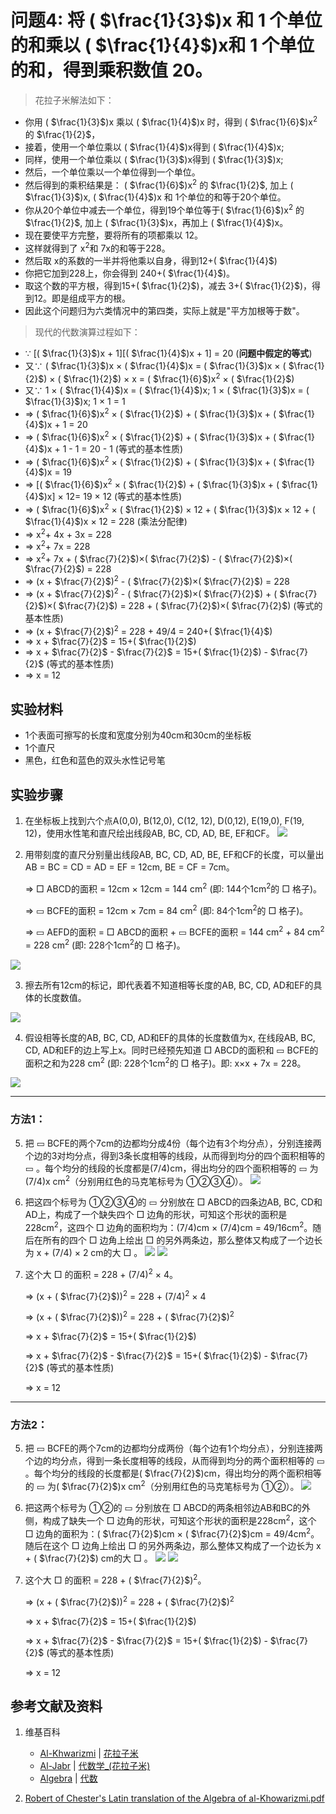 # 问题4: 将 ( $\frac{1}{3}$)x 和 1 个单位的和乘以 ( $\frac{1}{4}$)x和 1 个单位的和，得到乘积数值 20。  

> 花拉子米解法如下：
>  
- 你用 ( $\frac{1}{3}$)x 乘以 ( $\frac{1}{4}$)x 时，得到 ( $\frac{1}{6}$)x<sup>2</sup> 的  $\frac{1}{2}$，
- 接着，使用一个单位乘以 ( $\frac{1}{4}$)x得到 ( $\frac{1}{4}$)x;
- 同样，使用一个单位乘以 ( $\frac{1}{3}$)x得到 ( $\frac{1}{3}$)x;
- 然后，一个单位乘以一个单位得到一个单位。
- 然后得到的乘积结果是： ( $\frac{1}{6}$)x<sup>2</sup> 的  $\frac{1}{2}$, 加上 ( $\frac{1}{3}$)x,  ( $\frac{1}{4}$)x 和 1个单位的和等于20个单位。
- 你从20个单位中减去一个单位，得到19个单位等于( $\frac{1}{6}$)x<sup>2</sup> 的  $\frac{1}{2}$, 加上 ( $\frac{1}{3}$)x，再加上 ( $\frac{1}{4}$)x。
- 现在要使平方完整，要将所有的项都乘以 12。
- 这样就得到了 x<sup>2</sup>和 7x的和等于228。
- 然后取 x的系数的一半并将他乘以自身，得到12+( $\frac{1}{4}$)
- 你把它加到228上，你会得到 240+( $\frac{1}{4}$)。
- 取这个数的平方根，得到15+( $\frac{1}{2}$)，减去 3+( $\frac{1}{2}$)，得到12。即是组成平方的根。
- 因此这个问题归为六类情况中的第四类，实际上就是"平方加根等于数"。

> 现代的代数演算过程如下：
>  
- ∵  [( $\frac{1}{3}$)x + 1][( $\frac{1}{4}$)x + 1] = 20	(**问题中假定的等式**)
- 又∵  ( $\frac{1}{3}$)x × ( $\frac{1}{4}$)x = ( $\frac{1}{3}$)x × ( $\frac{1}{2}$) × ( $\frac{1}{2}$) × x = ( $\frac{1}{6}$)x<sup>2</sup> × ( $\frac{1}{2}$)
- 又∵ 1 × ( $\frac{1}{4}$)x = ( $\frac{1}{4}$)x; 1 × ( $\frac{1}{3}$)x = ( $\frac{1}{3}$)x; 1 × 1 = 1
- => ( $\frac{1}{6}$)x<sup>2</sup> × ( $\frac{1}{2}$) + ( $\frac{1}{3}$)x + ( $\frac{1}{4}$)x + 1 = 20
- => ( $\frac{1}{6}$)x<sup>2</sup> × ( $\frac{1}{2}$) + ( $\frac{1}{3}$)x + ( $\frac{1}{4}$)x + 1 - 1 = 20 - 1   (等式的基本性质)
- => ( $\frac{1}{6}$)x<sup>2</sup> × ( $\frac{1}{2}$) + ( $\frac{1}{3}$)x + ( $\frac{1}{4}$)x = 19
- => [( $\frac{1}{6}$)x<sup>2</sup> × ( $\frac{1}{2}$) + ( $\frac{1}{3}$)x + ( $\frac{1}{4}$)x] × 12= 19 × 12   (等式的基本性质) 
- => ( $\frac{1}{6}$)x<sup>2</sup> × ( $\frac{1}{2}$) × 12 + ( $\frac{1}{3}$)x × 12 +  ( $\frac{1}{4}$)x  × 12 = 228    (乘法分配律)
- => x<sup>2</sup>+ 4x + 3x = 228
- => x<sup>2</sup>+ 7x = 228
- => x<sup>2</sup>+ 7x +  ( $\frac{7}{2}$)×( $\frac{7}{2}$) -  ( $\frac{7}{2}$)×( $\frac{7}{2}$) = 228
- => (x +  $\frac{7}{2}$)<sup>2</sup> -  ( $\frac{7}{2}$)×( $\frac{7}{2}$) = 228
- => (x +  $\frac{7}{2}$)<sup>2</sup> -  ( $\frac{7}{2}$)×( $\frac{7}{2}$) + ( $\frac{7}{2}$)×( $\frac{7}{2}$) = 228 + ( $\frac{7}{2}$)×( $\frac{7}{2}$)  (等式的基本性质) 
- => (x +  $\frac{7}{2}$)<sup>2</sup> = 228 + 49/4 = 240+( $\frac{1}{4}$)
- => x +  $\frac{7}{2}$ = 15+( $\frac{1}{2}$)
- => x +  $\frac{7}{2}$ -  $\frac{7}{2}$ = 15+( $\frac{1}{2}$) -  $\frac{7}{2}$   (等式的基本性质) 
- => x = 12

## 实验材料

- 1个表面可擦写的长度和宽度分别为40cm和30cm的坐标板
- 1个直尺
- 黑色，红色和蓝色的双头水性记号笔

## 实验步骤

1. 在坐标板上找到六个点A(0,0), B(12,0), C(12, 12), D(0,12), E(19,0), F(19, 12)，使用水性笔和直尺绘出线段AB, BC, CD, AD, BE, EF和CF。 
![](/images/函数和极限/花拉子米的《代数学》中典型的推演实验/问题4/1a1.jpg)

2. 用带刻度的直尺分别量出线段AB, BC, CD, AD, BE, EF和CF的长度，可以量出AB = BC = CD = AD = EF = 12cm, BE = CF = 7cm。

	=> □ ABCD的面积 = 12cm × 12cm = 144 cm<sup>2</sup> (即: 144个1cm<sup>2</sup>的 □ 格子)。 

	=> ▭ BCFE的面积 = 12cm × 7cm = 84 cm<sup>2</sup> (即: 84个1cm<sup>2</sup>的 □ 格子)。 

	=> ▭ AEFD的面积 = □ ABCD的面积 + ▭ BCFE的面积 = 144 cm<sup>2</sup> + 84 cm<sup>2</sup> = 228 cm<sup>2</sup> (即: 228个1cm<sup>2</sup>的 □ 格子)。
 
![](/images/函数和极限/花拉子米的《代数学》中典型的推演实验/问题4/1a2.jpg) 

3. 擦去所有12cm的标记，即代表着不知道相等长度的AB, BC, CD, AD和EF的具体的长度数值。

![](/images/函数和极限/花拉子米的《代数学》中典型的推演实验/问题4/1a3.jpg)

4. 假设相等长度的AB, BC, CD, AD和EF的具体的长度数值为x, 在线段AB, BC, CD, AD和EF的边上写上x。同时已经预先知道 □ ABCD的面积和 ▭ BCFE的面积之和为228 cm<sup>2</sup> (即: 228个1cm<sup>2</sup>的 □ 格子)。即: x×x + 7x = 228。 

![](/images/函数和极限/花拉子米的《代数学》中典型的推演实验/问题4/1a4.jpg)

-----------------------------
### 方法1：

5. 把 ▭ BCFE的两个7cm的边都均分成4份（每个边有3个均分点），分别连接两个边的3对均分点，得到3条长度相等的线段，从而得到均分的四个面积相等的 ▭ 。每个均分的线段的长度都是(7/4)cm，得出均分的四个面积相等的 ▭ 为(7/4)x cm<sup>2</sup>（分别用红色的马克笔标号为 ①②③④）。
![](/images/函数和极限/花拉子米的《代数学》中典型的推演实验/问题4/1a5.jpg)

6. 把这四个标号为 ①②③④的 ▭ 分别放在 □ ABCD的四条边AB, BC, CD和AD上，构成了一个缺失四个 □ 边角的形状，可知这个形状的面积是228cm<sup>2</sup>，这四个 □ 边角的面积均为：(7/4)cm × (7/4)cm = 49/16cm<sup>2</sup>。随后在所有的四个 □ 边角上绘出 □ 的另外两条边，那么整体又构成了一个边长为 x + (7/4) × 2 cm的大 □ 。
![](/images/函数和极限/花拉子米的《代数学》中典型的推演实验/问题4/1a6_1.jpg)
![](/images/函数和极限/花拉子米的《代数学》中典型的推演实验/问题4/1a6_2.jpg)

7. 这个大 □ 的面积 = 228 +  (7/4)<sup>2</sup> × 4。

	=> (x + ( $\frac{7}{2}$))<sup>2</sup> = 228 +  (7/4)<sup>2</sup> × 4

	=> (x + ( $\frac{7}{2}$))<sup>2</sup> = 228 +  ( $\frac{7}{2}$)<sup>2</sup>
	
	=> x +  $\frac{7}{2}$ = 15+( $\frac{1}{2}$)

	=> x +  $\frac{7}{2}$ -  $\frac{7}{2}$ = 15+( $\frac{1}{2}$) -  $\frac{7}{2}$   (等式的基本性质) 
	
	=> x = 12

-----------------------------
### 方法2：

5. 把 ▭ BCFE的两个7cm的边都均分成两份（每个边有1个均分点），分别连接两个边的均分点，得到一条长度相等的线段，从而得到均分的两个面积相等的 ▭ 。每个均分的线段的长度都是( $\frac{7}{2}$)cm，得出均分的两个面积相等的 ▭ 为( $\frac{7}{2}$)x cm<sup>2</sup>（分别用红色的马克笔标号为 ①②）。
![](/images/函数和极限/花拉子米的《代数学》中典型的推演实验/问题4/1a8.jpg)

6. 把这两个标号为 ①②的 ▭ 分别放在 □ ABCD的两条相邻边AB和BC的外侧，构成了缺失一个 □ 边角的形状，可知这个形状的面积是228cm<sup>2</sup>，这个 □ 边角的面积为：( $\frac{7}{2}$)cm × ( $\frac{7}{2}$)cm = 49/4cm<sup>2</sup>。随后在这个 □ 边角上绘出 □ 的另外两条边，那么整体又构成了一个边长为 x + ( $\frac{7}{2}$) cm的大 □ 。
![](/images/函数和极限/花拉子米的《代数学》中典型的推演实验/问题4/1a9_1.jpg)
![](/images/函数和极限/花拉子米的《代数学》中典型的推演实验/问题4/1a9_2.jpg)

7. 这个大 □ 的面积 = 228 +  ( $\frac{7}{2}$)<sup>2</sup>。

	=> (x + ( $\frac{7}{2}$))<sup>2</sup> = 228 +  ( $\frac{7}{2}$)<sup>2</sup>

	=> x +  $\frac{7}{2}$ = 15+( $\frac{1}{2}$)

	=> x +  $\frac{7}{2}$ -  $\frac{7}{2}$ = 15+( $\frac{1}{2}$) -  $\frac{7}{2}$   (等式的基本性质) 

	=> x = 12

## 参考文献及资料

1. 维基百科
	- [Al-Khwarizmi](https://en.wikipedia.org/wiki/Al-Khwarizmi) | [花拉子米](https://zh.wikipedia.org/wiki/花拉子米) 
	- [Al-Jabr](https://en.wikipedia.org/wiki/Al-Jabr) | [代数学_(花拉子米)](https://zh.wikipedia.org/wiki/代数学 (花拉子米)) 
	- [Algebra](https://en.wikipedia.org/wiki/Algebra) | [代数](https://zh.wikipedia.org/wiki/代数) 

2. [Robert of Chester's Latin translation of the Algebra of al-Khowarizmi.pdf](https://www.wilbourhall.org/pdfs/mbp/robertofchesters00khuw.pdf) 





